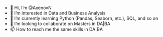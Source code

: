 - 👋 Hi, I’m @AxenovN
- 👀 I’m interested in Data and Business Analysis
- 🌱 I’m currently learning Python (Pandas, Seaborn, etc.), SQL, and so on
- 💞️ I’m looking to collaborate on Masters in DA|BA
- 📫 How to reach me the same skills in DA|BA

<!---
AxenovN/AxenovN is a ✨ special ✨ repository because its `README.md` (this file) appears on your GitHub profile.
You can click the Preview link to take a look at your changes.
--->
